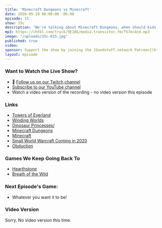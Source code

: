 ```yaml
---
title: 'Minecraft Dungeons vs Minecraft'
date: 2020-05-29 08:00:00 -06:00
episode: 15
show: 25c
description: "We're talking about Minecraft Dungeons, when should kids start Minecraft, Obduction, Winding Worlds, and Towers of Everland."
mp3: https://chtbl.com/track/9E18G/media.transistor.fm/f57ec4cd.mp3
image: "/uploads/25c-015.jpg"
published: true
video:
sponsor: Support the show by joining the [Goodstuff.network Patreon](https://www.patreon.com/goodstuff)
layout: episode
---
```


### Want to Watch the Live Show?

* 💙 [Follow us on our Twitch channel](https://goodstuff.network/twitch/)
* [Subscribe to our YouTube channel](https://www.youtube.com/user/goodstuffdotfm?sub_confirmation=1)
* Watch a video version of the recording - no video version this episode

### Links

- [Towers of Everland](https://apps.apple.com/us/app/towers-of-everland/id1477940104#?platform=appleTV)
- [Winding Worlds](https://apps.apple.com/us/app/winding-worlds/id1435217827#?platform=ipad)
- [Dinosaur Princesses/](http://www.ardens.org/games/dinosaur-princesses/)
- [Minecraft Dungeons](https://www.minecraft.net/en-us/about-dungeons/)
- [Minecraft](https://www.minecraft.net/en-us/get-minecraft/)
- [Small World Warcraft Coming in 2020](https://boardgamegeek.com/blogpost/96456/small-world-warcraft-coming-2020)
- [Obduction](https://obduction.com/)

### Games We Keep Going Back To

* [Hearthstone](https://apps.apple.com/us/app/hearthstone/id625257520)
* [Breath of the Wild](https://www.nintendo.com/games/detail/the-legend-of-zelda-breath-of-the-wild-switch/)


### Next Episode's Game:

* Whatever you want it to be!

### Video Version

Sorry. No video version this time.
